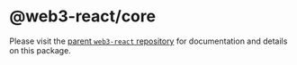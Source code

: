 # @web3-react/core

Please visit the [parent `web3-react` repository](https://github.com/starcoinorg/starswap-web3) for documentation and details on this package.
